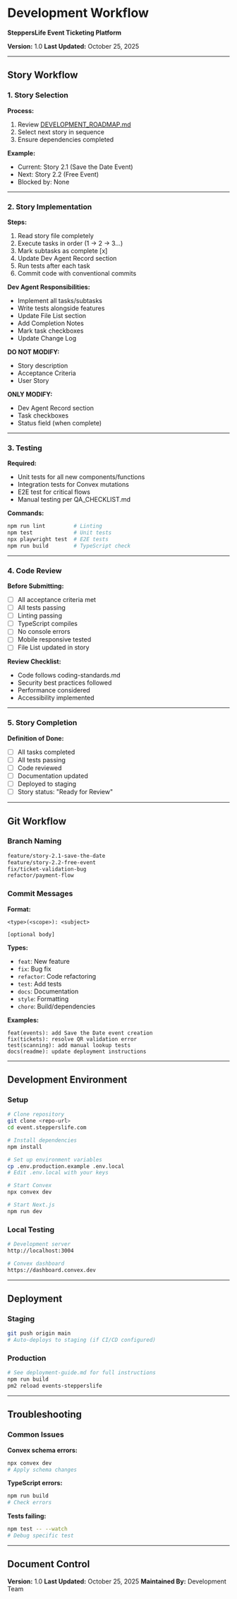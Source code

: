 # Development Workflow
**SteppersLife Event Ticketing Platform**

**Version:** 1.0
**Last Updated:** October 25, 2025

---

## Story Workflow

### 1. Story Selection

**Process:**
1. Review [DEVELOPMENT_ROADMAP.md](./DEVELOPMENT_ROADMAP.md)
2. Select next story in sequence
3. Ensure dependencies completed

**Example:**
- Current: Story 2.1 (Save the Date Event)
- Next: Story 2.2 (Free Event)
- Blocked by: None

---

### 2. Story Implementation

**Steps:**
1. Read story file completely
2. Execute tasks in order (1 → 2 → 3...)
3. Mark subtasks as complete [x]
4. Update Dev Agent Record section
5. Run tests after each task
6. Commit code with conventional commits

**Dev Agent Responsibilities:**
- Implement all tasks/subtasks
- Write tests alongside features
- Update File List section
- Add Completion Notes
- Mark task checkboxes
- Update Change Log

**DO NOT MODIFY:**
- Story description
- Acceptance Criteria
- User Story

**ONLY MODIFY:**
- Dev Agent Record section
- Task checkboxes
- Status field (when complete)

---

### 3. Testing

**Required:**
- Unit tests for all new components/functions
- Integration tests for Convex mutations
- E2E test for critical flows
- Manual testing per QA_CHECKLIST.md

**Commands:**
```bash
npm run lint         # Linting
npm test             # Unit tests
npx playwright test  # E2E tests
npm run build        # TypeScript check
```

---

### 4. Code Review

**Before Submitting:**
- [ ] All acceptance criteria met
- [ ] All tests passing
- [ ] Linting passing
- [ ] TypeScript compiles
- [ ] No console errors
- [ ] Mobile responsive tested
- [ ] File List updated in story

**Review Checklist:**
- Code follows coding-standards.md
- Security best practices followed
- Performance considered
- Accessibility implemented

---

### 5. Story Completion

**Definition of Done:**
- [ ] All tasks completed
- [ ] All tests passing
- [ ] Code reviewed
- [ ] Documentation updated
- [ ] Deployed to staging
- [ ] Story status: "Ready for Review"

---

## Git Workflow

### Branch Naming

```bash
feature/story-2.1-save-the-date
feature/story-2.2-free-event
fix/ticket-validation-bug
refactor/payment-flow
```

### Commit Messages

**Format:**
```
<type>(<scope>): <subject>

[optional body]
```

**Types:**
- `feat`: New feature
- `fix`: Bug fix
- `refactor`: Code refactoring
- `test`: Add tests
- `docs`: Documentation
- `style`: Formatting
- `chore`: Build/dependencies

**Examples:**
```
feat(events): add Save the Date event creation
fix(tickets): resolve QR validation error
test(scanning): add manual lookup tests
docs(readme): update deployment instructions
```

---

## Development Environment

### Setup

```bash
# Clone repository
git clone <repo-url>
cd event.stepperslife.com

# Install dependencies
npm install

# Set up environment variables
cp .env.production.example .env.local
# Edit .env.local with your keys

# Start Convex
npx convex dev

# Start Next.js
npm run dev
```

### Local Testing

```bash
# Development server
http://localhost:3004

# Convex dashboard
https://dashboard.convex.dev
```

---

## Deployment

### Staging

```bash
git push origin main
# Auto-deploys to staging (if CI/CD configured)
```

### Production

```bash
# See deployment-guide.md for full instructions
npm run build
pm2 reload events-stepperslife
```

---

## Troubleshooting

### Common Issues

**Convex schema errors:**
```bash
npx convex dev
# Apply schema changes
```

**TypeScript errors:**
```bash
npm run build
# Check errors
```

**Tests failing:**
```bash
npm test -- --watch
# Debug specific test
```

---

## Document Control

**Version:** 1.0
**Last Updated:** October 25, 2025
**Maintained By:** Development Team
